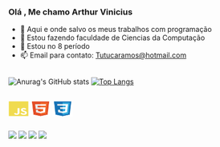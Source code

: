 ### Olá , Me chamo Arthur Vinicius 

- 🔭 Aqui e onde salvo os meus trabalhos com programação
- 🌱 Estou fazendo faculdade de Ciencias da Computação
- 💬 Estou no 8 período 
- 📫 Email para contato: Tutucaramos@hotmail.com

## 

![Anurag's GitHub stats](https://github-readme-stats.vercel.app/api?username=arthurvini007&show_icons=true&theme=dark)
[![Top Langs](https://github-readme-stats.vercel.app/api/top-langs/?username=arthurvini007&layout=compact&theme=dark)](https://github.com/arthurvini007/github-readme-stats)


<div style="display: inline_block"><br>
  <img align="center" alt="Rafa-Js" height="30" width="40" src="https://raw.githubusercontent.com/devicons/devicon/master/icons/javascript/javascript-plain.svg">
  <img align="center" alt="Rafa-HTML" height="30" width="40" src="https://raw.githubusercontent.com/devicons/devicon/master/icons/html5/html5-original.svg">
  <img align="center" alt="Rafa-CSS" height="30" width="40" src="https://raw.githubusercontent.com/devicons/devicon/master/icons/css3/css3-original.svg">
</div>

## 

<div> 
  <a href="" target="_blank"><img src="https://img.shields.io/badge/-Instagram-%23E4405F?style=for-the-badge&logo=instagram&logoColor=white" target="_blank"></a>
 <a href="" target="_blank"><img src="https://img.shields.io/badge/Discord-7289DA?style=for-the-badge&logo=discord&logoColor=white" target="_blank"></a> 
  <a href = "mailto:"><img src="https://img.shields.io/badge/-Gmail-%23333?style=for-the-badge&logo=gmail&logoColor=white" target="_blank"></a>
  <a href="" target="_blank"><img src="https://img.shields.io/badge/-LinkedIn-%230077B5?style=for-the-badge&logo=linkedin&logoColor=white" target="_blank"></a> 
  
</div>
